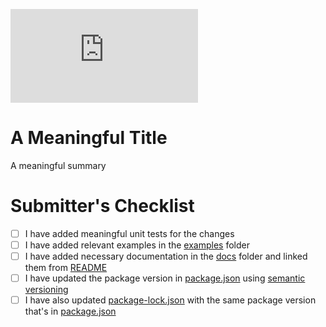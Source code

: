 <!-- TODO: Change the ## to your pull request number below -->

![Coverage Badge](https://img.shields.io/endpoint?url=https://gist.githubusercontent.com/crupakheti/d551fd551fb6cb3687e1e775e627e039/raw/pattern-lib__pull_##.json)

# A Meaningful Title

A meaningful summary

# Submitter's Checklist

- [ ] I have added meaningful unit tests for the changes
- [ ] I have added relevant examples in the [examples](examples) folder
- [ ] I have added necessary documentation in the [docs](docs) folder and linked them from [README](README.md)
- [ ] I have updated the package version in [package.json](package.json) using [semantic versioning](https://semver.org/)
- [ ] I have also updated [package-lock.json](package-lock.json) with the same package version that's in [package.json](package.json)
